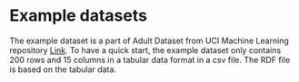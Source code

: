 # Example datasets 

The example dataset is a part of Adult Dataset from UCI Machine Learning repository [Link](https://archive.ics.uci.edu/ml/datasets/adult). To have a quick start, the example dataset only contains 200 rows and 15 columns in a tabular data format in a csv file. The RDF file is based on the tabular data. 